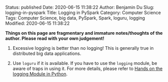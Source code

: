Status: published
Date: 2020-06-15 11:38:22
Author: Benjamin Du
Slug: logging-in-pyspark
Title: Logging in PySpark
Category: Computer Science
Tags: Computer Science, big data, PySpark, Spark, loguru, logging
Modified: 2020-06-15 11:38:22

**Things on this page are fragmentary and immature notes/thoughts of the author. Please read with your own judgement!**

1. Excessive logging is better than no logging!
    This is generally true in distributed big data applications.
    
2. Use `loguru` if it is available.
    If you have to use the `logging` module,
    be aware of traps in using it.
    For more details, 
    please refer to [Hands on the logging Module in Python](http://www.legendu.net/misc/blog/python-logging-module/).